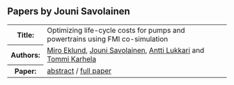 ## Papers by Jouni Savolainen
<table><tr><th>Title:</th>
<td>Optimizing life-cycle costs for pumps and powertrains using FMI co-simulation</td>
</tr>
<tr><th>Authors:</th>
<td>
<a href="/proceedings/authors/MiroEklund">Miro Eklund</a>, <a href="/proceedings/authors/JouniSavolainen">Jouni Savolainen</a>, <a href="/proceedings/authors/AnttiLukkari">Antti Lukkari</a> and <a href="/proceedings/authors/TommiKarhela">Tommi Karhela</a></td>
</tr>
<tr><th>Paper:</th>
<td><a href="/abstracts/abstract_8B_5">abstract</a> / <a href="/proceedings/papers/Modelica2021session8B_paper5.pdf">full paper</a></td>
</tr>
</table><br>
